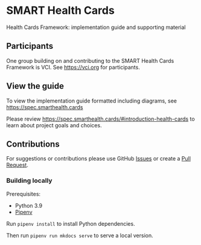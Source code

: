 # SMART Health Cards

Health Cards Framework: implementation guide and supporting material

## Participants
One group building on and contributing to the SMART Health Cards Framework is VCI. See <https://vci.org> for participants.

## View the guide
To view the implementation guide formatted including diagrams, see <https://spec.smarthealth.cards>

Please review https://spec.smarthealth.cards/#introduction-health-cards to learn about project goals and choices.

## Contributions
For suggestions or contributions please use GitHub [Issues](https://github.com/smart-on-fhir/health-cards/issues) or create a [Pull Request](https://github.com/smart-on-fhir/health-cards/pulls).

### Building locally
Prerequisites:

- Python 3.9
- [Pipenv](https://pipenv.pypa.io/en/latest/)

Run `pipenv install` to install Python dependencies.

Then run `pipenv run mkdocs serve` to serve a local version.